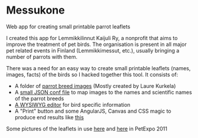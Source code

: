 # Messukone
Web app for creating small printable parrot leaflets

I created this app for Lemmikkilinnut Kaijuli Ry, a nonprofit that aims to improve the treatment of pet birds. The organisation is present in all major pet related events in Finland (Lemmikkimessut, etc.), usually bringing a number of parrots with them.

There was a need for an easy way to create small printable leaflets (names, images, facts) of the birds so I hacked together this tool. It consists of:
* A folder of [parrot breed images](https://github.com/PekkaAstala/Messukone/blob/master/img/birds/linnut-neitokakadu.png) (Mostly created by Laure Kurkela)
* A [small JSON conf file](https://github.com/PekkaAstala/Messukone/blob/master/data.js) to map images to the names and scientific names of the parrot breeds
* [A WYSIWYG editor](https://github.com/PekkaAstala/Messukone/blob/master/editor-screenshot.png) for bird specific information
* A "Print" button and some AngularJS, Canvas and CSS magic to produce end results like [this](https://github.com/PekkaAstala/Messukone/blob/master/example-result.pdf)

Some pictures of the leaflets in use [here](https://www.flickr.com/photos/jtuutti/5631708544/in/album-72157626400253935/) and [here](https://www.flickr.com/photos/jtuutti/5631708068/in/album-72157626400253935/) in PetExpo 2011
